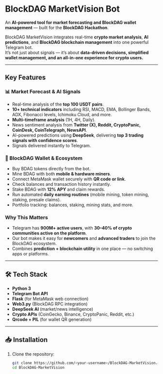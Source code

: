 #  BlockDAG MarketVision Bot

An **AI-powered tool for market forecasting and BlockDAG wallet management** — built for the **BlockDAG Hackathon**.

BlockDAG MarketVision integrates real-time **crypto market analysis**, **AI predictions**, and **BlockDAG blockchain management** into one powerful Telegram bot.  
It’s not just about signals — it’s about **data-driven decisions, simplified wallet management, and an all-in-one experience for crypto users.**

---

##  Key Features

### 📊 Market Forecast & AI Signals
- Real-time analysis of the **top 100 USDT pairs**.
- **10+ technical indicators** including RSI, MACD, EMA, Bollinger Bands, ADX, Fibonacci levels, Ichimoku Cloud, and more.
- **Multi-timeframe analysis** (1H, 4H, Daily).
- News sentiment analysis from **Twitter (X), Reddit, CryptoPanic, CoinDesk, CoinTelegraph, NewsAPI**.
- AI-powered predictions using **DeepSeek**, delivering **top 3 trading signals with confidence scores**.
- Signals delivered instantly to Telegram.

### 💎 BlockDAG Wallet & Ecosystem
- Buy BDAG tokens directly from the bot.
- Mine BDAG with both **mobile & hardware miners**.
- Connect MetaMask wallet securely with **QR code or link**.
- Check balances and transaction history instantly.
- Stake BDAG with **12% APY** and claim rewards.
- Run automated **daily earning routines** (mobile mining, token mining, staking, presale claims).
- Portfolio tracking: balances, staking, mining stats, and more.

###  Why This Matters
- Telegram has **900M+ active users**, with **30–40% of crypto communities active on the platform**.
- Our bot makes it easy for **newcomers** and **advanced traders** to join the BlockDAG ecosystem.
- Combines **prediction + blockchain utility** in one place — no switching apps or platforms.

---

## 🛠 Tech Stack
- **Python 3**
- **Telegram Bot API**
- **Flask** (for MetaMask web connection)
- **Web3.py** (BlockDAG RPC integration)
- **DeepSeek AI** (market/news intelligence)
- **Crypto APIs** (CoinGecko, Binance, CryptoPanic, Reddit, etc.)
- **Qrcode + PIL** (for wallet QR generation)

---

## 📥 Installation

1. Clone the repository:
   ```bash
   git clone https://github.com/<your-username>/BlockDAG-MarketVision.git
   cd BlockDAG-MarketVision
